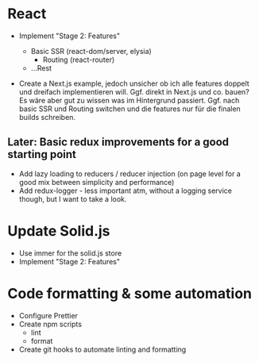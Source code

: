 # React

- Implement "Stage 2: Features"

  - Basic SSR (react-dom/server, elysia)
    - Routing (react-router)
  - ...Rest

- Create a Next.js example, jedoch unsicher ob ich alle features doppelt und dreifach implementieren will. Ggf. direkt in Next.js und co. bauen? Es wäre aber gut zu wissen was im Hintergrund passiert. Ggf. nach basic SSR und Routing switchen und die features nur für die finalen builds schreiben.

## Later: Basic redux improvements for a good starting point

- Add lazy loading to reducers / reducer injection (on page level for a good mix between simplicity and performance)
- Add redux-logger - less important atm, without a logging service though, but I want to take a look.

# Update Solid.js

- Use immer for the solid.js store
- Implement "Stage 2: Features"

# Code formatting & some automation

- Configure Prettier
- Create npm scripts
  - lint
  - format
- Create git hooks to automate linting and formatting
